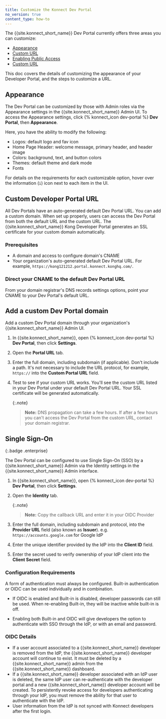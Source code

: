 ```yaml
---
title: Customize the Konnect Dev Portal
no_version: true
content_type: how-to
---
```


The {{site.konnect_short_name}} Dev Portal currently offers three areas you can customize:
* [Appearance](#appearance)
* [Custom URL](#add-a-custom-dev-portal-domain)
* [Enabling Public Access](/konnect/dev-portal/publish/#access)
* [Custom URL](#single-sign-on)

This doc covers the details of customizing the appearance of your Developer Portal, and the steps to customize a URL.

## Appearance

The Dev Portal can be customized by those with Admin roles via the Appearance
settings in the {{site.konnect_short_name}} Admin UI. To access the Appearance
settings, click {% konnect_icon dev-portal %} **Dev Portal**, then **Appearance**.

Here, you have the ability to modify the following:

* Logos: default logo and fav icon
* Home Page Header: welcome message, primary header, and header image
* Colors: background, text, and button colors
* Themes: default theme and dark mode
* Fonts

For details on the requirements for each customizable option, hover over the information (`i`) icon next to each item in the UI.


## Custom Developer Portal URL

All Dev Portals have an auto-generated default Dev Portal URL. You can add a custom domain. When set up properly, users can access the Dev Portal from both the default URL and the custom URL. The {{site.konnect_short_name}} Kong Developer Portal generates an SSL certificate for your custom domain automatically.

### Prerequisites

* A domain and access to configure domain's CNAME
* Your organization's auto-generated default Dev Portal URL. For example, `https://kong121212.portal.konnect.konghq.com/`.

### Direct your CNAME to the default Dev Portal URL

From your domain registrar's DNS records settings options, point your CNAME to your Dev Portal's default URL.


## Add a custom Dev Portal domain

Add a custom Dev Portal domain through your organization's {{site.konnect_short_name}} Admin UI.

1. In {{site.konnect_short_name}}, open {% konnect_icon dev-portal %} **Dev Portal**, then click **Settings**.

2. Open the **Portal URL** tab.

3. Enter the full domain, including subdomain (if applicable). Don't include a path. It's not necessary to include the URL protocol, for example, `https://` into the **Custom Portal URL** field.

4. Test to see if your custom URL works. You'll see the custom URL listed in your Dev Portal under your default Dev Portal URL. Your SSL certificate will be generated automatically.

   {:.note}
   > **Note:** DNS propagation can take a few hours. If after a few hours you can't access the Dev Portal from the custom URL, contact your domain registrar.

## Single Sign-On
{:.badge .enterprise}

The Dev Portal can be configured to use Single Sign-On (SSO) by a {{site.konnect_short_name}} Admin via the Identity settings in the {{site.konnect_short_name}} Admin interface.

1. In {{site.konnect_short_name}}, open {% konnect_icon dev-portal %} **Dev Portal**, then click **Settings**.

2. Open the **Identity** tab.

   {:.note}
      > **Note:** Copy the callback URL and enter it in your OIDC Provider

3. Enter the full domain, including subdomain and protocol, into the  **Provider URL** field (also known as **Issuer**). e.g. `https://accounts.google.com` for Google IdP

4. Enter the unique identifier provided by the IdP into the **Client ID** field.

5. Enter the secret used to verify ownership of your IdP client into the **Client Secret** field.

### Configuration Requirements

A form of authentication must always be configured. Built-in authentication or OIDC can be used individually and in combination.

* If OIDC is enabled and Built-in is disabled, developer passwords can still be used. When re-enabling Built-in, they will be inactive while built-in is off.

* Enabling both Built-in and OIDC will give developers the option to authenticate  with SSO through the IdP, or with an email and password. 

### OIDC Details

* If a user account associated to a {{site.konnect_short_name}} developer is removed from the IdP, the {{site.konnect_short_name}} developer account will continue to exist. It must be deleted by a {{site.konnect_short_name}} admin from the {{site.konnect_short_name}} dashboard.
* If a {{site.konnect_short_name}} developer associated with an IdP user is deleted, the same IdP user can re-authenticate with the developer portal and a new {{site.konnect_short_name}} developer account will be created. To persistently revoke access for developers authenticating through your IdP, you must remove the ability for that user to authenticate with the IdP.
* User information from the IdP is not synced with Konnect developers after the first login.
